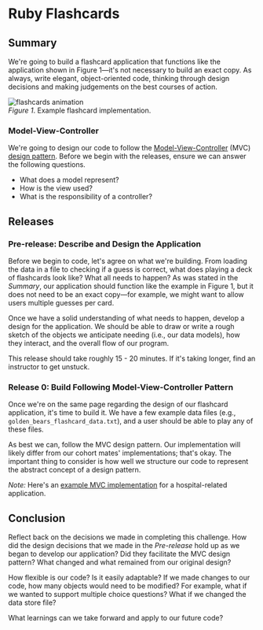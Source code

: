 # Ruby Flashcards

## Summary 
We're going to build a flashcard application that functions like the application shown in Figure 1—it's not necessary to build an exact copy.  As always, write elegant, object-oriented code, thinking through design decisions and making judgements on the best courses of action.

![flashcards animation](readme-assets/flashcards-animation.gif)  
*Figure 1*.  Example flashcard implementation.


### Model-View-Controller
We're going to design our code to follow the [Model-View-Controller][wikipedia mvc] (MVC) [design pattern][wikipedia design pattern].  Before we begin with the releases, ensure we can answer the following questions.

- What does a model represent?
- How is the view used?
- What is the responsibility of a controller?


## Releases
### Pre-release: Describe and Design the Application
Before we begin to code, let's agree on what we're building.  From loading the data in a file to checking if a guess is correct, what does playing a deck of flashcards look like?  What all needs to happen?   As was stated in the *Summary*, our application should function like the example in Figure 1, but it does not need to be an exact copy—for example, we might want to allow users multiple guesses per card.

Once we have a solid understanding of what needs to happen, develop a design for the application.  We should be able to draw or write a rough sketch of the objects we anticipate needing (i.e., our data models), how they interact, and the overall flow of our program.

This release should take roughly 15 - 20 minutes.  If it's taking longer, find an instructor to get unstuck.


### Release 0: Build Following Model-View-Controller Pattern
Once we're on the same page regarding the design of our flashcard application, it's time to build it.  We have a few example data files (e.g., `golden_bears_flashcard_data.txt`), and a user should be able to play any of these files.

As best we can, follow the MVC design pattern.  Our implementation will likely differ from our cohort mates' implementations; that's okay.  The important thing to consider is how well we structure our code to represent the abstract concept of a design pattern.

*Note:* Here's an [example MVC implementation][] for a hospital-related application.


## Conclusion
Reflect back on the decisions we made in completing this challenge.  How did the design decisions that we made in the *Pre-release* hold up as we began to develop our application?  Did they facilitate the MVC design pattern?  What changed and what remained from our original design?  

How flexible is our code?  Is it easily adaptable?  If we made changes to our code, how many objects would need to be modified?  For example, what if we wanted to support multiple choice questions?  What if we changed the data store file?

What learnings can we take forward and apply to our future code?


[example mvc implementation]:  readme-assets/mvc-hospital-example.md
[wikipedia design pattern]: http://en.wikipedia.org/wiki/Software_design_pattern
[wikipedia mvc]: http://en.wikipedia.org/wiki/Model%E2%80%93view%E2%80%93controller

